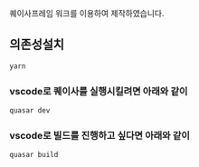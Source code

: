 퀘이사프레임 워크를 이용하여 제작하였습니다. 

## 의존성설치 
```bash
yarn
```

### vscode로 퀘이사를 실행시킬려면 아래와 같이 
```bash
quasar dev
```


### vscode로 빌드를 진행하고 싶다면 아래와 같이
```bash
quasar build
```
